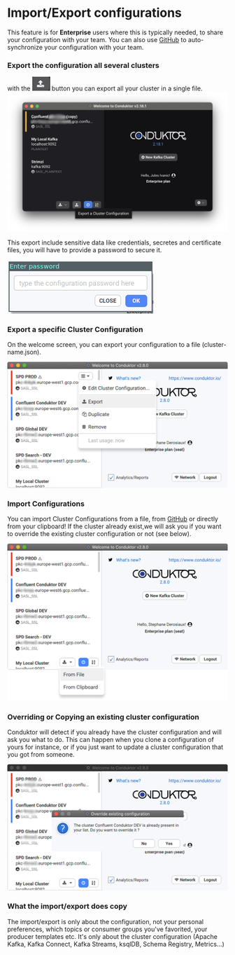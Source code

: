 # Import/Export configurations

This feature is for **Enterprise** users where this is typically needed, to share your configuration with your team.
You can also use [GitHub](github-enterprise) to auto-synchronize your configuration with your team.

### Export the configuration all several clusters

with the ![](../../assets/config/import-export/upload.png) button you can export all your cluster in a single file.
![](../../assets/config/import-export/blur-export.png)

This export include sensitive data like credentials, secretes and certificate files, you will have to provide a password to secure it.

![](../../assets/config/import-export/password.png)

### Export a specific Cluster Configuration

On the welcome screen, you can export your configuration to a file \(cluster-name.json\).

![](../../assets/config/import-export/1-export.png)

### Import Configurations

You can import Cluster Configurations from a file, from [GitHub](github-enterprise) or directly from your clipboard!
If the cluster already exist,we will ask you if you want to override the existing cluster configuration or not \(see below\).

![](../../assets/config/import-export/2-import.png)

### Overriding or Copying an existing cluster configuration

Conduktor will detect if you already have the cluster configuration and will ask you what to do. This can happen when you clone a configuration of yours for instance, or if you just want to update a cluster configuration that you got from someone.

![](../../assets/config/import-export/3-override.png)

### What the import/export does copy

The import/export is only about the configuration, not your personal preferences, which topics or consumer groups you've favorited, your producer templates etc. It's only about the cluster configuration \(Apache Kafka, Kafka Connect, Kafka Streams, ksqlDB, Schema Registry, Metrics...\)
